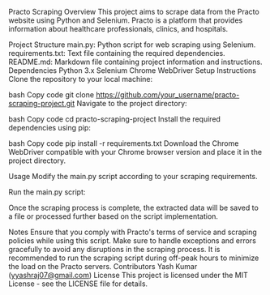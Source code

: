 Practo Scraping 
Overview
This project aims to scrape data from the Practo website using Python and Selenium. Practo is a platform that provides information about healthcare professionals, clinics, and hospitals.

Project Structure
main.py: Python script for web scraping using Selenium.
requirements.txt: Text file containing the required dependencies.
README.md: Markdown file containing project information and instructions.
Dependencies
Python 3.x
Selenium
Chrome WebDriver
Setup Instructions
Clone the repository to your local machine:

bash
Copy code
git clone https://github.com/your_username/practo-scraping-project.git
Navigate to the project directory:

bash
Copy code
cd practo-scraping-project
Install the required dependencies using pip:

bash
Copy code
pip install -r requirements.txt
Download the Chrome WebDriver compatible with your Chrome browser version and place it in the project directory.

Usage
Modify the main.py script according to your scraping requirements.

Run the main.py script:


Once the scraping process is complete, the extracted data will be saved to a file or processed further based on the script implementation.

Notes
Ensure that you comply with Practo's terms of service and scraping policies while using this script.
Make sure to handle exceptions and errors gracefully to avoid any disruptions in the scraping process.
It is recommended to run the scraping script during off-peak hours to minimize the load on the Practo servers.
Contributors
Yash Kumar (yyashraj07@gmail.com)
License
This project is licensed under the MIT License - see the LICENSE file for details.
